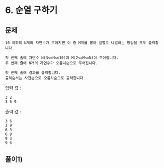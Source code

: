 # 6. 순열 구하기
## 문제
```
10 이하의 N개의 자연수가 주어지면 이 중 M개를 뽑아 일렬로 나열하는 방법을 모두 출력합니다.

첫 번째 줄에 자연수 N(3<=N<=10)과 M(2<=M<=N)이 주어집니다.
두 번째 줄에 N개의 자연수가 오름차순으로 주어집니다.

첫 번째 줄에 결과를 출력합니다.
출력순서는 사전순으로 오름차순으로 출력합니다.
```

입력 값 :
```
3 2
3 6 9
```

출력 값 :
```
3 6
3 9
6 3
6 9
9 3
9 6
```

## 풀이1) 
